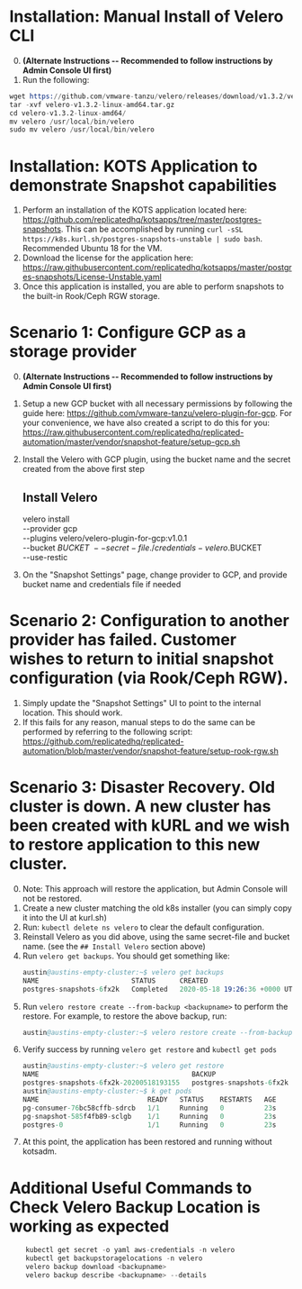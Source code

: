 # Installation: Manual Install of Velero CLI 
0. **(Alternate Instructions -- Recommended to follow instructions by Admin Console UI first)**
1. Run the following: 
```s
wget https://github.com/vmware-tanzu/velero/releases/download/v1.3.2/velero-v1.3.2-linux-amd64.tar.gz
tar -xvf velero-v1.3.2-linux-amd64.tar.gz
cd velero-v1.3.2-linux-amd64/
mv velero /usr/local/bin/velero
sudo mv velero /usr/local/bin/velero
```

# Installation: KOTS Application to demonstrate Snapshot capabilities
1. Perform an installation of the KOTS application located here: https://github.com/replicatedhq/kotsapps/tree/master/postgres-snapshots. This can be accomplished by running `curl -sSL https://k8s.kurl.sh/postgres-snapshots-unstable | sudo bash`. Recommended Ubuntu 18 for the VM. 
2. Download the license for the application here: https://raw.githubusercontent.com/replicatedhq/kotsapps/master/postgres-snapshots/License-Unstable.yaml
3. Once this application is installed, you are able to perform snapshots to the built-in Rook/Ceph RGW storage. 

# Scenario 1: Configure GCP as a storage provider 
0. **(Alternate Instructions -- Recommended to follow instructions by Admin Console UI first)**
1. Setup a new GCP bucket with all necessary permissions by following the guide here: https://github.com/vmware-tanzu/velero-plugin-for-gcp. For your convenience, we have also created a script to do this for you: https://raw.githubusercontent.com/replicatedhq/replicated-automation/master/vendor/snapshot-feature/setup-gcp.sh
2. Install the Velero with GCP plugin, using the bucket name and the secret created from the above first step

    ## Install Velero
    velero install \
        --provider gcp \
        --plugins velero/velero-plugin-for-gcp:v1.0.1 \
        --bucket $BUCKET \
        --secret-file ./credentials-velero.$BUCKET \
        --use-restic

3. On the "Snapshot Settings" page, change provider to GCP, and provide bucket name and credentials file if needed

# Scenario 2: Configuration to another provider has failed. Customer wishes to return to initial snapshot configuration (via Rook/Ceph RGW). 
1. Simply update the "Snapshot Settings" UI to point to the internal location. This should work. 
2. If this fails for any reason, manual steps to do the same can be performed by referring to the following script: https://github.com/replicatedhq/replicated-automation/blob/master/vendor/snapshot-feature/setup-rook-rgw.sh

# Scenario 3: Disaster Recovery. Old cluster is down. A new cluster has been created with kURL and we wish to restore application to this new cluster. 
0. Note: This approach will restore the application, but Admin Console will not be restored. 
1. Create a new cluster matching the old k8s installer (you can simply copy it into the UI at kurl.sh)
2. Run: `kubectl delete ns velero` to clear the default configuration. 
3. Reinstall Velero as you did above, using the same secret-file and bucket name. (see the `## Install Velero` section above)
4. Run `velero get backups`. You should get something like: 
    ```s
    austin@austins-empty-cluster:~$ velero get backups
    NAME                       STATUS      CREATED                         EXPIRES   STORAGE LOCATION   SELECTOR
    postgres-snapshots-6fx2k   Completed   2020-05-18 19:26:36 +0000 UTC   29d       default            <none>
    ```
5. Run `velero restore create --from-backup <backupname>` to perform the restore. For example, to restore the above backup, run: 
    ```s
    austin@austins-empty-cluster:~$ velero restore create --from-backup postgres-snapshots-6fx2k
    ```
6. Verify success by running `velero get restore` and `kubectl get pods` 
    ```s
    austin@austins-empty-cluster:~$ velero get restore
    NAME                                      BACKUP                     STATUS      WARNINGS   ERRORS   CREATED                         SELECTOR
    postgres-snapshots-6fx2k-20200518193155   postgres-snapshots-6fx2k   Completed   2          0        2020-05-18 19:31:55 +0000 UTC   <none>
    austin@austins-empty-cluster:~$ k get pods
    NAME                           READY   STATUS    RESTARTS   AGE
    pg-consumer-76bc58cffb-sdrcb   1/1     Running   0          23s
    pg-snapshot-585f4fb89-sclgb    1/1     Running   0          23s
    postgres-0                     1/1     Running   0          23s
    ```
7. At this point, the application has been restored and running without kotsadm. 

# Additional Useful Commands to Check Velero Backup Location is working as expected
```s
    kubectl get secret -o yaml aws-credentials -n velero
    kubectl get backupstoragelocations -n velero
    velero backup download <backupname>
    velero backup describe <backupname> --details
```

